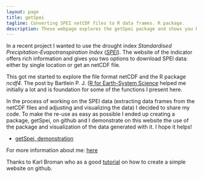 ```yaml
---
layout: page
title: getSpei
tagline: Converting SPEI netCDF files to R data frames. R package.
description: These webpage explores the getSpei package and shows you how to visualize objects generated by the package
---
```


In a recent project I wanted to use the drought index *Standardised Precipitation-Evapotranspiration Index* ([*SPEI*](http://spei.csic.es/)). The website of the indicator offers rich information and gives you two options to download SPEI data: either by single location or get an netCDF file.

This got me started to explore the file format netCDF and the R package *ncdf4*. The post by Bartlein P. J. ([R for Earth-System Science](http://geog.uoregon.edu/bartlein/courses/geog490/week04-netCDF.html) helped me initially a lot and is foundation for some of the functions I present here. 

In the process of working on the SPEI data (extracting data frames from the netCDF files and adjusting and visualizing the data) I decided to share my code. To make the re-use as easy as possible I ended up creating a package, getSpei, on github and I demonstrate on this website the use of the package and visualization of the data generated with it. I hope it helps!

- [getSpei, demonstration](pages/getSpei_main.html)

For more information about me: [here](http://www.aecp.ethz.ch/people/person.Sergei-Schaub.html) 



Thanks to Karl Broman who as a good [tutorial](https://kbroman.org/simple_site/) on how to create a simple website on github. 
